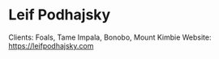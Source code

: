 # Leif Podhajsky

Clients: Foals, Tame Impala, Bonobo, Mount Kimbie
Website: https://leifpodhajsky.com